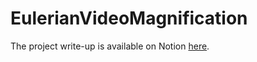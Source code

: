 # EulerianVideoMagnification

The project write-up is available on Notion [here](https://www.notion.so/6-865-PSET-9-Write-up-baaddc6037cd4c809d25112bb7cbfcf8).

